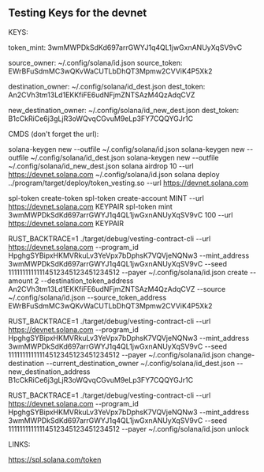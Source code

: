 ## Testing Keys for the devnet

KEYS: 

token_mint: 3wmMWPDkSdKd697arrGWYJ1q4QL1jwGxnANUyXqSV9vC

source_owner: ~/.config/solana/id.json
source_token: EWrBFuSdmMC3wQKvWaCUTLbDhQT3Mpmw2CVViK4P5Xk2

destination_owner: ~/.config/solana/id_dest.json
dest_token: An2CVh3tm13Ld1EKKfiFE6udNFjmZNTSAzM4QzAdqCVZ

new_destination_owner: ~/.config/solana/id_new_dest.json
dest_token: B1cCkRiCe6j3gLjR3oWQvqCGvuM9eLp3FY7CQQYGJr1C

CMDS (don't forget the url):

solana-keygen new --outfile ~/.config/solana/id.json
solana-keygen new --outfile ~/.config/solana/id_dest.json
solana-keygen new --outfile ~/.config/solana/id_new_dest.json
solana airdrop 10 --url https://devnet.solana.com ~/.config/solana/id.json
solana deploy ../program/target/deploy/token_vesting.so --url https://devnet.solana.com

spl-token create-token
spl-token create-account MINT --url https://devnet.solana.com KEYPAIR
spl-token mint 3wmMWPDkSdKd697arrGWYJ1q4QL1jwGxnANUyXqSV9vC 100 --url https://devnet.solana.com KEYPAIR

RUST_BACKTRACE=1 ./target/debug/vesting-contract-cli --url https://devnet.solana.com --program_id HpghgSYBipxHKMVRkuLv3YeVpx7bDphsK7VQVjeNQNw3 --mint_address 3wmMWPDkSdKd697arrGWYJ1q4QL1jwGxnANUyXqSV9vC --seed 11111111111114512345123451234512 --payer ~/.config/solana/id.json create --amount 2 --destination_token_address An2CVh3tm13Ld1EKKfiFE6udNFjmZNTSAzM4QzAdqCVZ --source ~/.config/solana/id.json --source_token_address EWrBFuSdmMC3wQKvWaCUTLbDhQT3Mpmw2CVViK4P5Xk2

RUST_BACKTRACE=1 ./target/debug/vesting-contract-cli --url https://devnet.solana.com --program_id HpghgSYBipxHKMVRkuLv3YeVpx7bDphsK7VQVjeNQNw3 --mint_address 3wmMWPDkSdKd697arrGWYJ1q4QL1jwGxnANUyXqSV9vC --seed 11111111111114512345123451234512 --payer ~/.config/solana/id.json change-destination --current_destination_owner ~/.config/solana/id_dest.json --new_destination_address B1cCkRiCe6j3gLjR3oWQvqCGvuM9eLp3FY7CQQYGJr1C

RUST_BACKTRACE=1 ./target/debug/vesting-contract-cli --url https://devnet.solana.com --program_id HpghgSYBipxHKMVRkuLv3YeVpx7bDphsK7VQVjeNQNw3 --mint_address 3wmMWPDkSdKd697arrGWYJ1q4QL1jwGxnANUyXqSV9vC --seed 11111111111114512345123451234512 --payer ~/.config/solana/id.json unlock

LINKS:

https://spl.solana.com/token